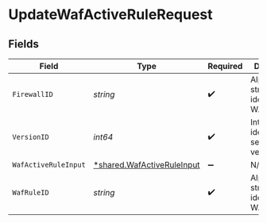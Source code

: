 # UpdateWafActiveRuleRequest


## Fields

| Field                                                                   | Type                                                                    | Required                                                                | Description                                                             | Example                                                                 |
| ----------------------------------------------------------------------- | ----------------------------------------------------------------------- | ----------------------------------------------------------------------- | ----------------------------------------------------------------------- | ----------------------------------------------------------------------- |
| `FirewallID`                                                            | *string*                                                                | :heavy_check_mark:                                                      | Alphanumeric string identifying a WAF Firewall.                         | fW7g2uUGZzb2W9Euo4Mo0r                                                  |
| `VersionID`                                                             | *int64*                                                                 | :heavy_check_mark:                                                      | Integer identifying a service version.                                  | 1                                                                       |
| `WafActiveRuleInput`                                                    | [*shared.WafActiveRuleInput](../../models/shared/wafactiveruleinput.md) | :heavy_minus_sign:                                                      | N/A                                                                     |                                                                         |
| `WafRuleID`                                                             | *string*                                                                | :heavy_check_mark:                                                      | Alphanumeric string identifying a WAF rule.                             | 3krg2uUGZzb2W9Euo4moOR                                                  |